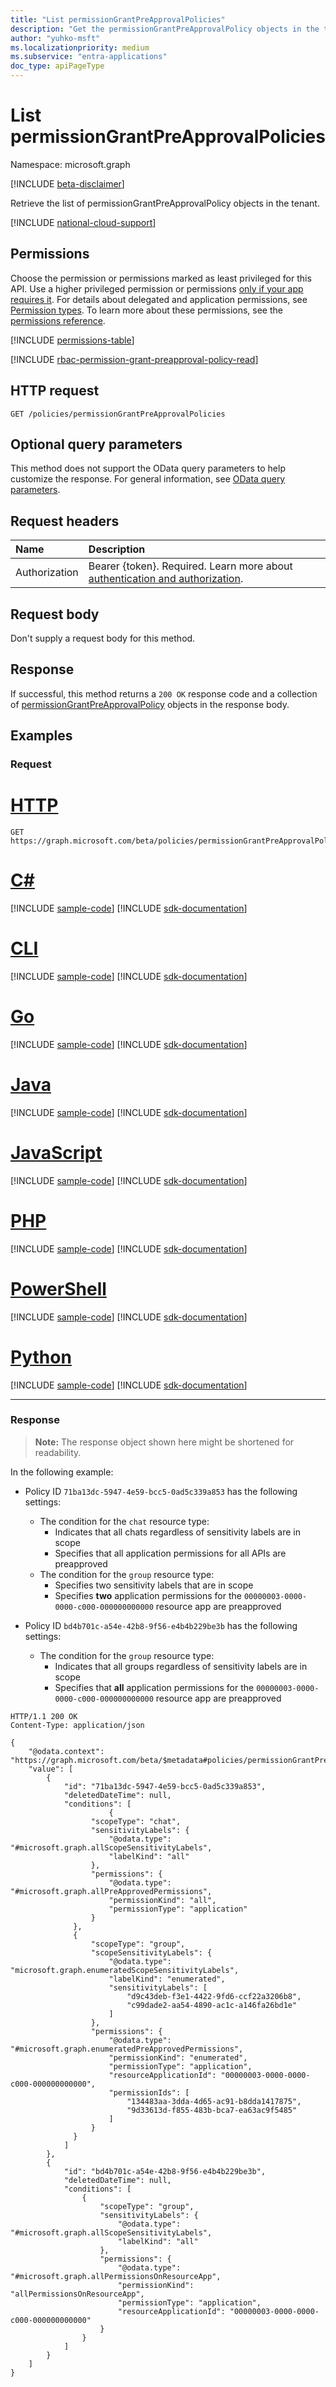 ```yaml
---
title: "List permissionGrantPreApprovalPolicies"
description: "Get the permissionGrantPreApprovalPolicy objects in the tenant."
author: "yuhko-msft"
ms.localizationpriority: medium
ms.subservice: "entra-applications"
doc_type: apiPageType
---
```


# List permissionGrantPreApprovalPolicies
Namespace: microsoft.graph

[!INCLUDE [beta-disclaimer](../../includes/beta-disclaimer.md)]

Retrieve the list of permissionGrantPreApprovalPolicy objects in the tenant.

[!INCLUDE [national-cloud-support](../../includes/all-clouds.md)]

## Permissions
Choose the permission or permissions marked as least privileged for this API. Use a higher privileged permission or permissions [only if your app requires it](/graph/permissions-overview#best-practices-for-using-microsoft-graph-permissions). For details about delegated and application permissions, see [Permission types](/graph/permissions-overview#permission-types). To learn more about these permissions, see the [permissions reference](/graph/permissions-reference).

<!-- { "blockType": "permissions", "name": "policyroot_list_permissiongrantpreapprovalpolicies" } -->
[!INCLUDE [permissions-table](../includes/permissions/policyroot-list-permissiongrantpreapprovalpolicies-permissions.md)]

[!INCLUDE [rbac-permission-grant-preapproval-policy-read](../includes/rbac-for-apis/rbac-permission-grant-preapproval-policy-read.md)]

## HTTP request

<!-- {
  "blockType": "ignored"
}
-->
``` http
GET /policies/permissionGrantPreApprovalPolicies
```

## Optional query parameters
This method does not support the OData query parameters to help customize the response. For general information, see [OData query parameters](/graph/query-parameters).

## Request headers
|Name|Description|
|:---|:---|
|Authorization|Bearer {token}. Required. Learn more about [authentication and authorization](/graph/auth/auth-concepts).|

## Request body
Don't supply a request body for this method.

## Response

If successful, this method returns a `200 OK` response code and a collection of [permissionGrantPreApprovalPolicy](../resources/permissiongrantpreapprovalpolicy.md) objects in the response body.

## Examples

### Request
# [HTTP](#tab/http)
<!-- {
  "blockType": "request",
  "name": "list_permissiongrantpreapprovalpolicy"
}
-->
``` http
GET https://graph.microsoft.com/beta/policies/permissionGrantPreApprovalPolicies
```

# [C#](#tab/csharp)
[!INCLUDE [sample-code](../includes/snippets/csharp/list-permissiongrantpreapprovalpolicy-csharp-snippets.md)]
[!INCLUDE [sdk-documentation](../includes/snippets/snippets-sdk-documentation-link.md)]

# [CLI](#tab/cli)
[!INCLUDE [sample-code](../includes/snippets/cli/list-permissiongrantpreapprovalpolicy-cli-snippets.md)]
[!INCLUDE [sdk-documentation](../includes/snippets/snippets-sdk-documentation-link.md)]

# [Go](#tab/go)
[!INCLUDE [sample-code](../includes/snippets/go/list-permissiongrantpreapprovalpolicy-go-snippets.md)]
[!INCLUDE [sdk-documentation](../includes/snippets/snippets-sdk-documentation-link.md)]

# [Java](#tab/java)
[!INCLUDE [sample-code](../includes/snippets/java/list-permissiongrantpreapprovalpolicy-java-snippets.md)]
[!INCLUDE [sdk-documentation](../includes/snippets/snippets-sdk-documentation-link.md)]

# [JavaScript](#tab/javascript)
[!INCLUDE [sample-code](../includes/snippets/javascript/list-permissiongrantpreapprovalpolicy-javascript-snippets.md)]
[!INCLUDE [sdk-documentation](../includes/snippets/snippets-sdk-documentation-link.md)]

# [PHP](#tab/php)
[!INCLUDE [sample-code](../includes/snippets/php/list-permissiongrantpreapprovalpolicy-php-snippets.md)]
[!INCLUDE [sdk-documentation](../includes/snippets/snippets-sdk-documentation-link.md)]

# [PowerShell](#tab/powershell)
[!INCLUDE [sample-code](../includes/snippets/powershell/list-permissiongrantpreapprovalpolicy-powershell-snippets.md)]
[!INCLUDE [sdk-documentation](../includes/snippets/snippets-sdk-documentation-link.md)]

# [Python](#tab/python)
[!INCLUDE [sample-code](../includes/snippets/python/list-permissiongrantpreapprovalpolicy-python-snippets.md)]
[!INCLUDE [sdk-documentation](../includes/snippets/snippets-sdk-documentation-link.md)]

---

### Response
>**Note:** The response object shown here might be shortened for readability.

In the following example:

- Policy ID `71ba13dc-5947-4e59-bcc5-0ad5c339a853` has the following settings:
  - The condition for the `chat` resource type:
    - Indicates that all chats regardless of sensitivity labels are in scope
    - Specifies that all application permissions for all APIs are preapproved
  - The condition for the `group` resource type:
    - Specifies two sensitivity labels that are in scope
    - Specifies **two** application permissions for the `00000003-0000-0000-c000-000000000000` resource app are preapproved

- Policy ID `bd4b701c-a54e-42b8-9f56-e4b4b229be3b` has the following settings:
  - The condition for the `group` resource type:
    - Indicates that all groups regardless of sensitivity labels are in scope
    - Specifies that **all** application permissions for the `00000003-0000-0000-c000-000000000000` resource app are preapproved

<!-- {
  "blockType": "response",
  "truncated": true,
  "@odata.type": "Collection(microsoft.graph.permissionGrantPreApprovalPolicy)"
}
-->

``` http
HTTP/1.1 200 OK
Content-Type: application/json

{
    "@odata.context": "https://graph.microsoft.com/beta/$metadata#policies/permissionGrantPreApprovalPolicies",
    "value": [
        {
            "id": "71ba13dc-5947-4e59-bcc5-0ad5c339a853",
            "deletedDateTime": null,
            "conditions": [
                      {
                  "scopeType": "chat",
                  "sensitivityLabels": {
                      "@odata.type": "#microsoft.graph.allScopeSensitivityLabels",
                      "labelKind": "all"
                  },
                  "permissions": {
                      "@odata.type": "#microsoft.graph.allPreApprovedPermissions",
                      "permissionKind": "all",
                      "permissionType": "application"
                  }
              },
              {
                  "scopeType": "group",
                  "scopeSensitivityLabels": {
                      "@odata.type": "microsoft.graph.enumeratedScopeSensitivityLabels",
                      "labelKind": "enumerated",
                      "sensitivityLabels": [
                          "d9c43deb-f3e1-4422-9fd6-ccf22a3206b8",
                          "c99dade2-aa54-4890-ac1c-a146fa26bd1e"
                      ]
                  },
                  "permissions": {
                      "@odata.type": "#microsoft.graph.enumeratedPreApprovedPermissions",
                      "permissionKind": "enumerated",
                      "permissionType": "application",
                      "resourceApplicationId": "00000003-0000-0000-c000-000000000000",
                      "permissionIds": [
                          "134483aa-3dda-4d65-ac91-b8dda1417875",
                          "9d33613d-f855-483b-bca7-ea63ac9f5485"
                      ]
                  }
              }
            ]
        },
        {
            "id": "bd4b701c-a54e-42b8-9f56-e4b4b229be3b",
            "deletedDateTime": null,
            "conditions": [
                {
                    "scopeType": "group",
                    "sensitivityLabels": {
                        "@odata.type": "#microsoft.graph.allScopeSensitivityLabels",
                        "labelKind": "all"
                    },
                    "permissions": {
                        "@odata.type": "#microsoft.graph.allPermissionsOnResourceApp",
                        "permissionKind": "allPermissionsOnResourceApp",
                        "permissionType": "application",
                        "resourceApplicationId": "00000003-0000-0000-c000-000000000000"
                    }
                }
            ]
        }
    ]
}
```
